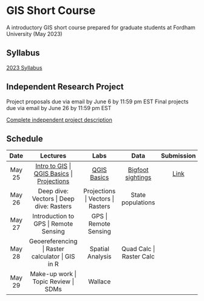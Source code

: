 # GIS Short Course
A introductory GIS short course prepared for graduate students at Fordham University (May 2023) 


## Syllabus
[2023 Syllabus](https://github.com/annathonis/GIS_ShortCourse/files/11560679/GIS.syllabus.2023.pdf)


## Independent Research Project
Project proposals due via email by June 6 by 11:59 pm EST 
Final projects due via email by June 26 by 11:59 pm EST

[Complete independent project description](https://github.com/annathonis/GIS_ShortCourse/files/11560795/Independent.Project.Description.pdf)


## Schedule

| Date | Lectures | Labs | Data | Submission
| :---: | :---: | :---: | :---: | :---:
| May 25 | [Intro to GIS](https://github.com/annathonis/annathonis.github.io/files/11556818/Intro.to.GIS.pdf) \| [QGIS Basics](https://github.com/annathonis/annathonis.github.io/files/11556865/QGIS.Basics.pdf) \| [Projections](https://github.com/annathonis/annathonis.github.io/files/11556916/Projections.pdf) | [QGIS Basics](https://github.com/annathonis/GIS_ShortCourse/files/11560528/Lab1.pdf) | [Bigfoot sightings](https://github.com/annathonis/annathonis.github.io/files/11550622/Bigfoot.sightings.csv) | [Link](https://docs.google.com/forms/d/e/1FAIpQLSd6W8gpP7m3wr0L-cXum5LHqXBV_ENwiPNuLxDy3JLiRTSSQA/viewform?usp=sf_link) |
| May 26 | Deep dive: Vectors \| Deep dive: Rasters | Projections \| Vectors \| Rasters | State populations |  |
| May 27 | Introduction to GPS \| Remote Sensing | GPS \| Remote Sensing |  |  |
| May 28 | Geoereferencing \| Raster calculator \| GIS in R | Spatial Analysis | Quad Calc \| Raster Calc |  |
| May 29 | Make-up work \| Topic Review \| SDMs | Wallace |  |  |








